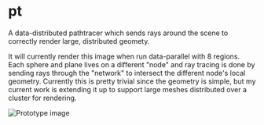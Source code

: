 # pt

A data-distributed pathtracer which sends rays around the scene to correctly render
large, distributed geomety.

It will currently render this image when run data-parallel with 8 regions. Each sphere and plane
lives on a different "node" and ray tracing is done by sending rays through the "network" to intersect
the different node's local geometry. Currently this is pretty trivial since the geometry is simple, but
my current work is extending it up to support large meshes distributed over a cluster for rendering.

![Prototype image](http://i.imgur.com/E96hgO8.png)

